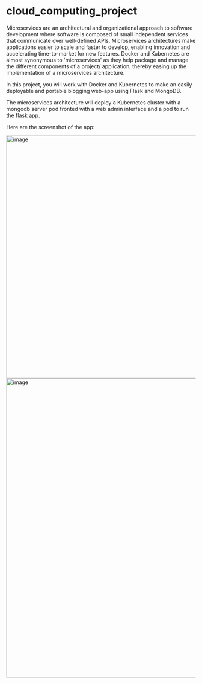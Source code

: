 # cloud_computing_project

Microservices are an architectural and organizational approach to software development where software is composed of small independent services that communicate over well-defined APIs. Microservices architectures make applications easier to scale and faster to develop, enabling innovation and accelerating time-to-market for new features. Docker and Kubernetes are almost synonymous to 'microservices' as they help package and manage the different components of a project/ application, thereby easing up the implementation of a microservices architecture.

In this project, you will work with Docker and Kubernetes to make an easily deployable and portable blogging web-app using Flask and MongoDB.

The microservices architecture will deploy a Kubernetes cluster with a mongodb server pod fronted with a web admin interface and a pod to run the flask app.


Here are the screenshot of the app:




<img width="643" alt="image" src="https://user-images.githubusercontent.com/81800774/232813429-2c63b27b-8fcb-4751-93fc-a67cababf8dc.png">



   <img width="794" alt="image" src="https://user-images.githubusercontent.com/81800774/232813749-3029eef9-3baa-47bc-809b-f494936f5e67.png">


